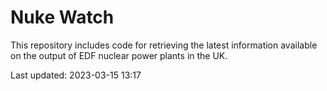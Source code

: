 # Nuke Watch

This repository includes code for retrieving the latest information available on the output of EDF nuclear power plants in the UK.

Last updated: 2023-03-15 13:17